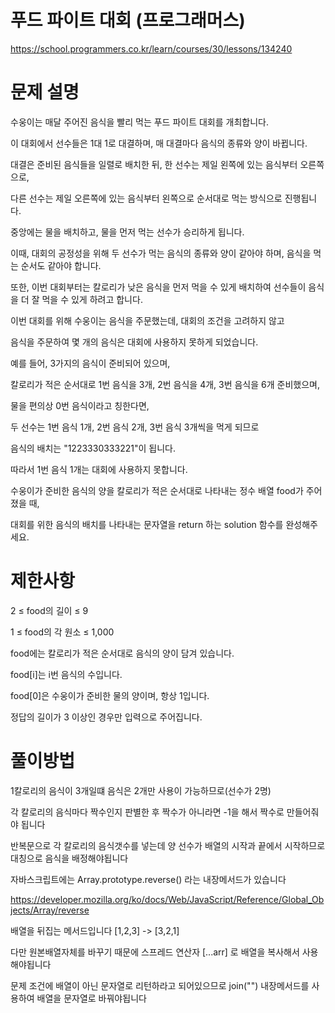 # 푸드 파이트 대회 (프로그래머스)
https://school.programmers.co.kr/learn/courses/30/lessons/134240

# 문제 설명

수웅이는 매달 주어진 음식을 빨리 먹는 푸드 파이트 대회를 개최합니다.

이 대회에서 선수들은 1대 1로 대결하며, 매 대결마다 음식의 종류와 양이 바뀝니다.

대결은 준비된 음식들을 일렬로 배치한 뒤, 한 선수는 제일 왼쪽에 있는 음식부터 오른쪽으로,

다른 선수는 제일 오른쪽에 있는 음식부터 왼쪽으로 순서대로 먹는 방식으로 진행됩니다.

중앙에는 물을 배치하고, 물을 먼저 먹는 선수가 승리하게 됩니다.

이때, 대회의 공정성을 위해 두 선수가 먹는 음식의 종류와 양이 같아야 하며, 음식을 먹는 순서도 같아야 합니다.

또한, 이번 대회부터는 칼로리가 낮은 음식을 먼저 먹을 수 있게 배치하여 선수들이 음식을 더 잘 먹을 수 있게 하려고 합니다.

이번 대회를 위해 수웅이는 음식을 주문했는데, 대회의 조건을 고려하지 않고

음식을 주문하여 몇 개의 음식은 대회에 사용하지 못하게 되었습니다.

예를 들어, 3가지의 음식이 준비되어 있으며,

칼로리가 적은 순서대로 1번 음식을 3개, 2번 음식을 4개, 3번 음식을 6개 준비했으며,

물을 편의상 0번 음식이라고 칭한다면,

두 선수는 1번 음식 1개, 2번 음식 2개, 3번 음식 3개씩을 먹게 되므로

음식의 배치는 "1223330333221"이 됩니다.

따라서 1번 음식 1개는 대회에 사용하지 못합니다.

수웅이가 준비한 음식의 양을 칼로리가 적은 순서대로 나타내는 정수 배열 food가 주어졌을 때,

대회를 위한 음식의 배치를 나타내는 문자열을 return 하는 solution 함수를 완성해주세요.

# 제한사항

2 ≤ food의 길이 ≤ 9

1 ≤ food의 각 원소 ≤ 1,000

food에는 칼로리가 적은 순서대로 음식의 양이 담겨 있습니다.

food[i]는 i번 음식의 수입니다.

food[0]은 수웅이가 준비한 물의 양이며, 항상 1입니다.

정답의 길이가 3 이상인 경우만 입력으로 주어집니다.

# 풀이방법

1칼로리의 음식이 3개일떄 음식은 2개만 사용이 가능하므로(선수가 2명)

각 칼로리의 음식마다 짝수인지 판별한 후 짝수가 아니라면 -1을 해서 짝수로 만들어줘야 됩니다

반복문으로 각 칼로리의 음식갯수를 넣는데 양 선수가 배열의 시작과 끝에서 시작하므로 대칭으로 음식을 배정해야됩니다

자바스크립트에는 Array.prototype.reverse() 라는 내장메서드가 있습니다

https://developer.mozilla.org/ko/docs/Web/JavaScript/Reference/Global_Objects/Array/reverse

배열을 뒤집는 메서드입니다 [1,2,3] -> [3,2,1]

다만 원본배열자체를 바꾸기 때문에 스프레드 연산자 [...arr] 로 배열을 복사해서 사용해야됩니다

문제 조건에 배열이 아닌 문자열로 리턴하라고 되어있으므로 join("") 내장메서드를 사용하여 배열을 문자열로 바꿔야됩니다
